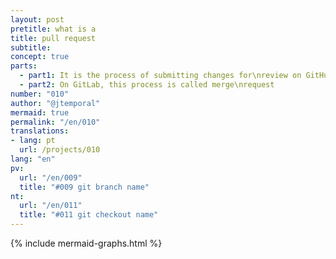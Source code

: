 ```yaml
---
layout: post
pretitle: what is a 
title: pull request
subtitle:
concept: true
parts:
  - part1: It is the process of submitting changes for\nreview on GitHub 
  - part2: On GitLab, this process is called merge\nrequest
number: "010"
author: "@jtemporal"
mermaid: true
permalink: "/en/010"
translations:
- lang: pt
  url: /projects/010
lang: "en"
pv:
  url: "/en/009"
  title: "#009 git branch name"
nt:
  url: "/en/011"
  title: "#011 git checkout name"
---
```

{% include mermaid-graphs.html %}
